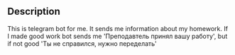 ## Description

This is telegram bot for me. It sends me information about my homework.
If I made good work bot sends me 'Преподавтель принял вашу работу', but if
 not good 'Ты не справился, нужно переделать'

